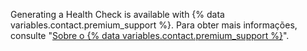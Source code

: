 Generating a Health Check is available with {% data variables.contact.premium_support %}. Para obter mais informações, consulte "[Sobre o {% data variables.contact.premium_support %}](/support/learning-about-github-support/about-github-premium-support)".
